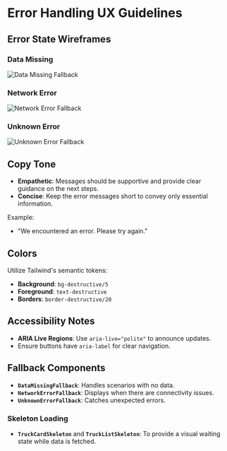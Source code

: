 # Error Handling UX Guidelines

## Error State Wireframes

### Data Missing
![Data Missing Fallback](images/data-missing-fallback.png)

### Network Error
![Network Error Fallback](images/network-error-fallback.png)

### Unknown Error
![Unknown Error Fallback](images/unknown-error-fallback.png)

## Copy Tone
- **Empathetic**: Messages should be supportive and provide clear guidance on the next steps.
- **Concise**: Keep the error messages short to convey only essential information.

Example:
- "We encountered an error. Please try again."

## Colors
Utilize Tailwind's semantic tokens:
- **Background**: `bg-destructive/5`
- **Foreground**: `text-destructive`
- **Borders**: `border-destructive/20`

## Accessibility Notes
- **ARIA Live Regions**: Use `aria-live="polite"` to announce updates.
- Ensure buttons have `aria-label` for clear navigation.

## Fallback Components
- **`DataMissingFallback`**: Handles scenarios with no data.
- **`NetworkErrorFallback`**: Displays when there are connectivity issues.
- **`UnknownErrorFallback`**: Catches unexpected errors.

### Skeleton Loading
- **`TruckCardSkeleton`** and **`TruckListSkeleton`**: To provide a visual waiting state while data is fetched.

